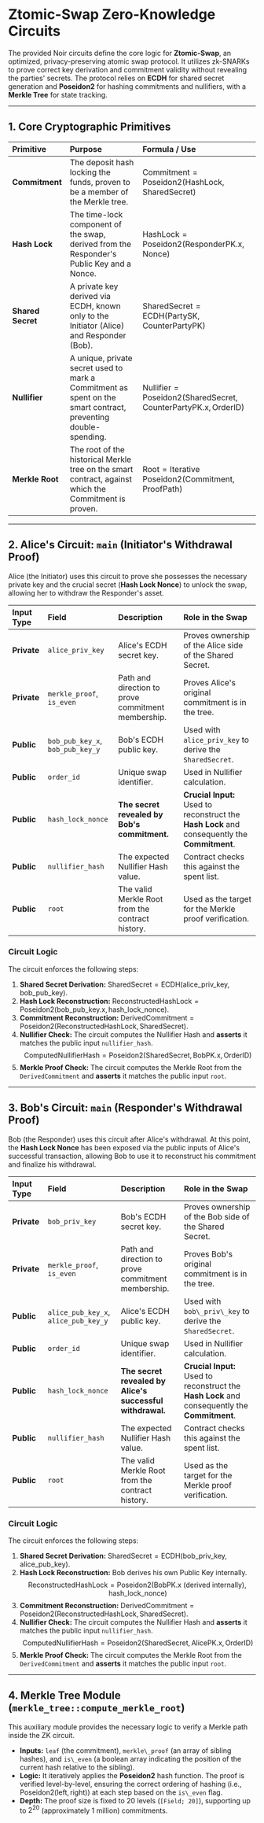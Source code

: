# Ztomic-Swap Zero-Knowledge Circuits

The provided Noir circuits define the core logic for **Ztomic-Swap**, an optimized, privacy-preserving atomic swap protocol. It utilizes zk-SNARKs to prove correct key derivation and commitment validity without revealing the parties' secrets. The protocol relies on **ECDH** for shared secret generation and **Poseidon2** for hashing commitments and nullifiers, with a **Merkle Tree** for state tracking.

***

## 1. Core Cryptographic Primitives

| Primitive | Purpose | Formula / Use |
| :--- | :--- | :--- |
| **Commitment** | The deposit hash locking the funds, proven to be a member of the Merkle tree. | $\text{Commitment} = \text{Poseidon2}(\text{HashLock}, \text{SharedSecret})$ |
| **Hash Lock** | The time-lock component of the swap, derived from the Responder's Public Key and a Nonce. | $\text{HashLock} = \text{Poseidon2}(\text{ResponderPK.x}, \text{Nonce})$ |
| **Shared Secret** | A private key derived via ECDH, known only to the Initiator (Alice) and Responder (Bob). | $\text{SharedSecret} = \text{ECDH}(\text{PartySK}, \text{CounterPartyPK})$ |
| **Nullifier** | A unique, private secret used to mark a Commitment as spent on the smart contract, preventing double-spending. | $\text{Nullifier} = \text{Poseidon2}(\text{SharedSecret}, \text{CounterPartyPK.x}, \text{OrderID})$ |
| **Merkle Root** | The root of the historical Merkle tree on the smart contract, against which the Commitment is proven. | $\text{Root} = \text{Iterative Poseidon2}(\text{Commitment}, \text{ProofPath})$ |

***

## 2. Alice's Circuit: `main` (Initiator's Withdrawal Proof)

Alice (the Initiator) uses this circuit to prove she possesses the necessary private key and the crucial secret (**Hash Lock Nonce**) to unlock the swap, allowing her to withdraw the Responder's asset.

| Input Type | Field | Description | Role in the Swap |
| :--- | :--- | :--- | :--- |
| **Private** | `alice_priv_key` | Alice's ECDH secret key. | Proves ownership of the Alice side of the Shared Secret. |
| **Private** | `merkle_proof`, `is_even` | Path and direction to prove commitment membership. | Proves Alice's original commitment is in the tree. |
| **Public** | `bob_pub_key_x`, `bob_pub_key_y` | Bob's ECDH public key. | Used with `alice_priv_key` to derive the `SharedSecret`. |
| **Public** | `order_id` | Unique swap identifier. | Used in Nullifier calculation. |
| **Public** | `hash_lock_nonce` | **The secret revealed by Bob's commitment.** | **Crucial Input:** Used to reconstruct the **Hash Lock** and consequently the **Commitment**. |
| **Public** | `nullifier_hash` | The expected Nullifier Hash value. | Contract checks this against the spent list. |
| **Public** | `root` | The valid Merkle Root from the contract history. | Used as the target for the Merkle proof verification. |

### Circuit Logic

The circuit enforces the following steps:

1.  **Shared Secret Derivation:** $\text{SharedSecret} = \text{ECDH}(\text{alice\_priv\_key}, \text{bob\_pub\_key})$.
2.  **Hash Lock Reconstruction:** $\text{ReconstructedHashLock} = \text{Poseidon2}(\text{bob\_pub\_key.x}, \text{hash\_lock\_nonce})$.
3.  **Commitment Reconstruction:** $\text{DerivedCommitment} = \text{Poseidon2}(\text{ReconstructedHashLock}, \text{SharedSecret})$.
4.  **Nullifier Check:** The circuit computes the Nullifier Hash and **asserts** it matches the public input `nullifier_hash`.
    $$\text{ComputedNullifierHash} = \text{Poseidon2}(\text{SharedSecret}, \text{BobPK.x}, \text{OrderID})$$
5.  **Merkle Proof Check:** The circuit computes the Merkle Root from the `DerivedCommitment` and **asserts** it matches the public input `root`.

***

## 3. Bob's Circuit: `main` (Responder's Withdrawal Proof)

Bob (the Responder) uses this circuit after Alice's withdrawal. At this point, the **Hash Lock Nonce** has been exposed via the public inputs of Alice's successful transaction, allowing Bob to use it to reconstruct his commitment and finalize his withdrawal.

| Input Type | Field | Description | Role in the Swap |
| :--- | :--- | :--- | :--- |
| **Private** | `bob_priv_key` | Bob's ECDH secret key. | Proves ownership of the Bob side of the Shared Secret. |
| **Private** | `merkle_proof`, `is_even` | Path and direction to prove commitment membership. | Proves Bob's original commitment is in the tree. |
| **Public** | `alice_pub_key_x`, `alice_pub_key_y` | Alice's ECDH public key. | Used with `bob\_priv\_key` to derive the `SharedSecret`. |
| **Public** | `order_id` | Unique swap identifier. | Used in Nullifier calculation. |
| **Public** | `hash_lock_nonce` | **The secret revealed by Alice's successful withdrawal.** | **Crucial Input:** Used to reconstruct the **Hash Lock** and consequently the **Commitment**. |
| **Public** | `nullifier_hash` | The expected Nullifier Hash value. | Contract checks this against the spent list. |
| **Public** | `root` | The valid Merkle Root from the contract history. | Used as the target for the Merkle proof verification. |

### Circuit Logic

The circuit enforces the following steps:

1.  **Shared Secret Derivation:** $\text{SharedSecret} = \text{ECDH}(\text{bob\_priv\_key}, \text{alice\_pub\_key})$.
2.  **Hash Lock Reconstruction:** Bob derives his own Public Key internally.
    $$\text{ReconstructedHashLock} = \text{Poseidon2}(\text{BobPK.x (derived internally)}, \text{hash\_lock\_nonce})$$
3.  **Commitment Reconstruction:** $\text{DerivedCommitment} = \text{Poseidon2}(\text{ReconstructedHashLock}, \text{SharedSecret})$.
4.  **Nullifier Check:** The circuit computes the Nullifier Hash and **asserts** it matches the public input `nullifier_hash`.
    $$\text{ComputedNullifierHash} = \text{Poseidon2}(\text{SharedSecret}, \text{AlicePK.x}, \text{OrderID})$$
5.  **Merkle Proof Check:** The circuit computes the Merkle Root from the `DerivedCommitment` and **asserts** it matches the public input `root`.

***

## 4. Merkle Tree Module (`merkle_tree::compute_merkle_root`)

This auxiliary module provides the necessary logic to verify a Merkle path inside the ZK circuit.

* **Inputs:** `leaf` (the commitment), `merkle\_proof` (an array of sibling hashes), and `is\_even` (a boolean array indicating the position of the current hash relative to the sibling).
* **Logic:** It iteratively applies the **Poseidon2** hash function. The proof is verified level-by-level, ensuring the correct ordering of hashing (i.e., $\text{Poseidon2}(\text{left}, \text{right})$) at each step based on the `is\_even` flag.
* **Depth:** The proof size is fixed to 20 levels (`[Field; 20]`), supporting up to $2^{20}$ (approximately 1 million) commitments.
